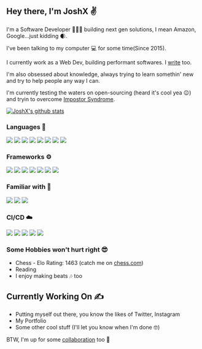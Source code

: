 ## Hey there, I'm JoshX ✌️️️
I'm a Software Developer 👨🏼‍💻 building next gen solutions, I mean Amazon, Google...just kidding 🌒.

I've been talking to my computer 💻 for some time(Since 2015).

I currently work as a Web Dev, building performant softwares. I [write](https://hashnode.com/@joshdev) too.

I'm also obsessed about knowledge, always trying to learn somethin' new and try to help people any way I can.

I'm currently testing the waters on open-sourcing (heard it's cool yea 😉) and tryin to overcome [Impostor Syndrome](https://en.wikipedia.org/wiki/Impostor_syndrome).

[![JoshX's github stats](https://github-readme-stats.vercel.app/api?username=jcalmcrasher&show_icons=true&title_color=fff&icon_color=79ff97&text_color=9f9f9f&bg_color=151515)](https://github.com/jcalmcrasher/github-readme-stats)

### Languages 🚀
![](https://res.cloudinary.com/dingyaqyp/image/upload/v1627093691/intro-to-vuex/flow_hczycz.png)
![](https://img.shields.io/badge/HTML5-E34F26?style=for-the-badge&logo=html5&logoColor=white)
![](https://img.shields.io/badge/CSS3-1572B6?style=for-the-badge&logo=css3&logoColor=white)
![](https://img.shields.io/badge/JavaScript-F7DF1E?style=for-the-badge&logo=javascript&logoColor=black)
![](https://img.shields.io/badge/CSharp-189f20?style=for-the-badge&logo=sharp&logoColor=black)
![](https://img.shields.io/badge/GraphQL-e10098?style=for-the-badge&logo=graphql&logoColor=white)
![](https://img.shields.io/badge/MySQL-005e86?style=for-the-badge&logo=mysql&logoColor=white)
![](https://img.shields.io/badge/PostgreSQL-31648c?style=for-the-badge&logo=postgresql&logoColor=white)


### Frameworks ⚙️
![](https://img.shields.io/badge/Bootstrap-563D7C?style=for-the-badge&logo=bootstrap&logoColor=white)
![](https://img.shields.io/badge/Tailwind_CSS-38B2AC?style=for-the-badge&logo=tailwind-css&logoColor=white)
![](https://img.shields.io/badge/Material--UI-0081CB?style=for-the-badge&logo=material-ui&logoColor=white)
![](https://img.shields.io/badge/Vue.js-41b883?style=for-the-badge&logo=vuedotjs&logoColor=white)
![](https://img.shields.io/badge/Vuetify-77c0f7?style=for-the-badge&logo=vuetify&logoColor=white)
![](https://img.shields.io/badge/Nuxt.js-2f495e?style=for-the-badge&logo=nuxtdotjs&logoColor=41b883)
![](https://img.shields.io/badge/Laravel-ff2d20?style=for-the-badge&logo=laravel&logoColor=white)

### Familiar with 🧐
![](https://img.shields.io/badge/React-20232A?style=for-the-badge&logo=react&logoColor=61DAFB)
![](https://img.shields.io/badge/TypeScript-2f74c0?style=for-the-badge&logo=typescript&logoColor=white)
![](https://img.shields.io/badge/MongoDB-4EA94B?style=for-the-badge&logo=mongodb&logoColor=white)

### CI/CD ☁️
![](https://img.shields.io/badge/Netlify-00C7B7?style=for-the-badge&logo=netlify&logoColor=white)
![](https://img.shields.io/badge/Vercel-000?style=for-the-badge&logo=vercel&logoColor=white)
![](https://img.shields.io/badge/Heroku-430098?style=for-the-badge&logo=heroku&logoColor=white)
![](https://img.shields.io/badge/DigitalOcean-0467fe?style=for-the-badge&logo=digitalocean&logoColor=white)
![](https://img.shields.io/badge/AWS-232f3e?style=for-the-badge&logo=amazonaws&logoColor=white)

### Some Hobbies won't hurt right 😎
- Chess - Elo Rating: 1463 (catch me on [chess.com](https://www.chess.com/member/joshxtreme))
- Reading
- I enjoy making beats 🎶 too

## Currently Working On ✍️
- Putting myself out there, you know the likes of Twitter, Instagram
- My Portfolio
- Some other cool stuff (I'll let you know when I'm done 🤓)

BTW, I'm up for some [collaboration](mailto:joshua.osagie01@gmail.com) too 🤝
